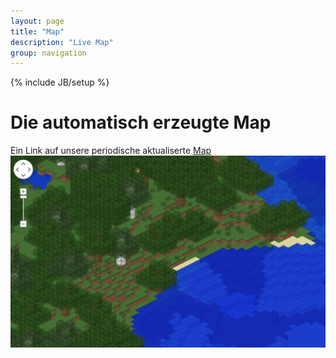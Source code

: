```yaml
---
layout: page
title: "Map"
description: "Live Map"
group: navigation
---
```

{% include JB/setup %}

# Die automatisch erzeugte Map

Ein Link auf unsere periodische aktualiserte [Map](http://144.76.123.62/)
![Alternativer Text](/images/map.png "Optionaler Titel")